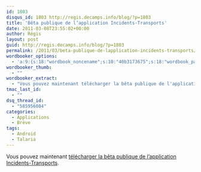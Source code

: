 ```yaml
---
id: 1803
disqus_id: 1803 http://regis.decamps.info/blog/?p=1803
title: 'Bêta publique de l’application Incidents-Transports'
date: 2011-03-08T23:55:02+00:00
author: Régis
layout: post
guid: http://regis.decamps.info/blog/?p=1803
permalink: /2011/03/beta-publique-de-lapplication-incidents-transports/
wordbooker_options:
  - 'a:9:{s:18:"wordbook_noncename";s:10:"40b3173675";s:18:"wordbook_page_post";s:4:"-100";s:18:"wordbook_orandpage";s:1:"2";s:23:"wordbook_default_author";s:1:"1";s:23:"wordbook_extract_length";s:3:"256";s:19:"wordbook_actionlink";s:3:"300";s:26:"wordbooker_publish_default";s:2:"on";s:18:"wordbook_attribute";s:0:"";s:29:"wordbooker_status_update_text";s:33:"New blog post :  %title% - %link%";}'
wordbooker_thumb:
  - ""
wordbooker_extract:
  - "Vous pouvez maintenant télécharger la bêta publique de l'application Incidents-Transports."
tmac_last_id:
  - ""
dsq_thread_id:
  - "585956084"
categories:
  - Applications
  - Brève
tags:
  - Android
  - Talaria
---
```

Vous pouvez maintenant [télécharger la bêta publique de l’application Incidents-Transports](http://regis.decamps.info/blog/projects/incidents-transports/).
